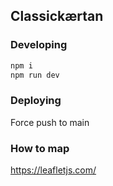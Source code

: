 ## Classickærtan

### Developing
```sh
npm i
npm run dev
```

### Deploying
Force push to main

### How to map
https://leafletjs.com/
